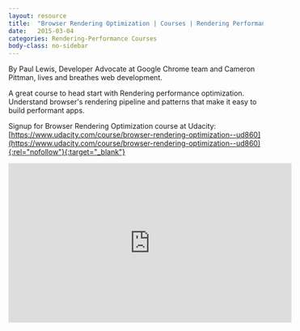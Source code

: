 ```yaml
---
layout: resource
title:  "Browser Rendering Optimization | Courses | Rendering Performance"
date:   2015-03-04
categories: Rendering-Performance Courses
body-class: no-sidebar
---
```


By Paul Lewis, Developer Advocate at Google Chrome team and Cameron Pittman, lives and breathes web development.

A great course to head start with Rendering performance optimization. Understand browser's rendering pipeline and patterns that make it easy to build performant apps.

Signup for Browser Rendering Optimization course at Udacity: [https://www.udacity.com/course/browser-rendering-optimization--ud860](https://www.udacity.com/course/browser-rendering-optimization--ud860){:rel="nofollow"}{:target="_blank"}

<iframe width="560" height="315" src="https://www.youtube.com/embed/v5us0j3QmW4" frameborder="0" allowfullscreen></iframe>